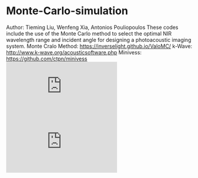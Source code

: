 # Monte-Carlo-simulation

Author: Tieming Liu, Wenfeng Xia, Antonios Pouliopoulos
These codes include the use of the Monte Carlo method to select the optimal NIR wavelength range and incident angle for designing a photoacoustic imaging system.
Monte Cralo Method: https://inverselight.github.io/ValoMC/
k-Wave: http://www.k-wave.org/acousticsoftware.php
Minivess: https://github.com/ctpn/minivess
![image](https://github.com/tiemingliu/Monte-Carlo-simulation/blob/main/Figure5.pdf)
![image](https://github.com/tiemingliu/Monte-Carlo-simulation/blob/main/Figure_compare.pdf)
